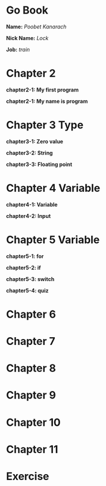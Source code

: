 # Go Book

**Name:** *Poobet Kanarach*

**Nick Name:** *Lock*

**Job:** *train*

# Chapter 2

**chapter2-1: My first program**

**chapter2-1: My name is program**

# Chapter 3 Type

**chapter3-1: Zero value**

**chapter3-2: String**

**chapter3-3: Floating point**

# Chapter 4 Variable

**chapter4-1: Variable**

**chapter4-2: Input**

# Chapter 5 Variable

**chapter5-1: for**

**chapter5-2: if**

**chapter5-3: switch**

**chapter5-4: quiz**

# Chapter 6

# Chapter 7

# Chapter 8

# Chapter 9

# Chapter 10

# Chapter 11

# Exercise
